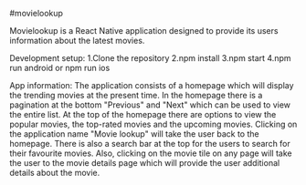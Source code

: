 #movielookup

Movielookup is a React Native application designed to provide its users information about the latest movies.

Development setup:
1.Clone the repository
2.npm install
3.npm start
4.npm run android or npm run ios

App information:
The application consists of a homepage which will display the trending movies at the present time. In the homepage there is a pagination at the bottom "Previous" and "Next" which can be used to view the entire list. At the top of the homepage there are options to view the popular movies, the top-rated movies and the upcoming movies. Clicking on the application name "Movie lookup" will take the user back to the homepage.
There is also a search bar at the top for the users to search for their favourite movies. Also, clicking on the movie tile on any page will take the user to the movie details page which will provide the user additional details about the movie.
